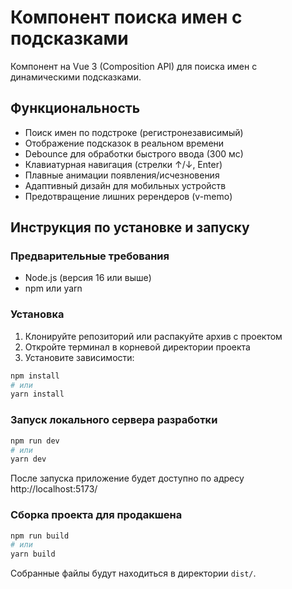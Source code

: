 # Компонент поиска имен с подсказками

Компонент на Vue 3 (Composition API) для поиска имен с динамическими подсказками.

## Функциональность

- Поиск имен по подстроке (регистронезависимый)
- Отображение подсказок в реальном времени
- Debounce для обработки быстрого ввода (300 мс)
- Клавиатурная навигация (стрелки ↑/↓, Enter)
- Плавные анимации появления/исчезновения
- Адаптивный дизайн для мобильных устройств
- Предотвращение лишних ререндеров (v-memo)

## Инструкция по установке и запуску

### Предварительные требования
- Node.js (версия 16 или выше)
- npm или yarn

### Установка

1. Клонируйте репозиторий или распакуйте архив с проектом
2. Откройте терминал в корневой директории проекта
3. Установите зависимости:

```bash
npm install
# или
yarn install
```

### Запуск локального сервера разработки

```bash
npm run dev
# или
yarn dev
```

После запуска приложение будет доступно по адресу http://localhost:5173/

### Сборка проекта для продакшена

```bash
npm run build
# или
yarn build
```

Собранные файлы будут находиться в директории `dist/`.
